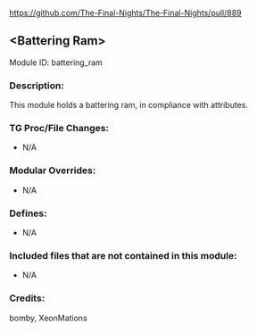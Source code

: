 https://github.com/The-Final-Nights/The-Final-Nights/pull/889

## \<Battering Ram>

Module ID: battering_ram

### Description:

This module holds a battering ram, in compliance with attributes.

### TG Proc/File Changes:

- N/A

### Modular Overrides:

- N/A

### Defines:

- N/A

### Included files that are not contained in this module:

- N/A

### Credits:

bomby, XeonMations
